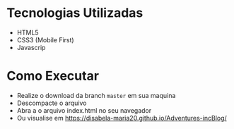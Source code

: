 # Tecnologias Utilizadas
- HTML5
- CSS3 (Mobile First) 
- Javascrip

# Como Executar
- Realize o download da branch `master` em sua maquina
- Descompacte o arquivo
- Abra a o arquivo index.html no seu navegador
- Ou visualise em https://disabela-maria20.github.io/Adventures-incBlog/
